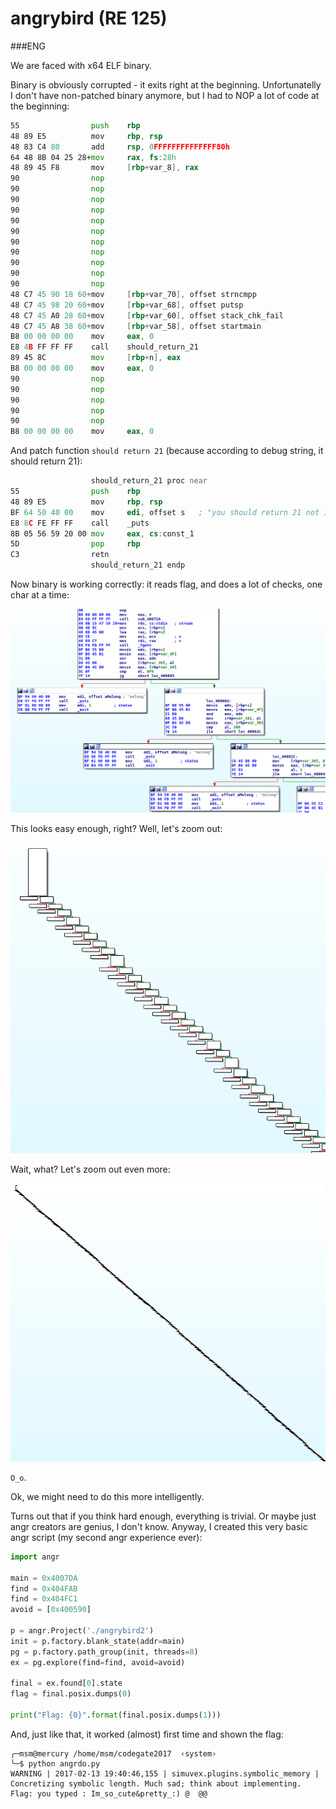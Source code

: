 # angrybird (RE 125)

###ENG

We are faced with x64 ELF binary.

Binary is obviously corrupted - it exits right at the beginning. Unfortunatelly I don't have non-patched binary anymore,
but I had to NOP a lot of code at the beginning:

```asm
55                push    rbp
48 89 E5          mov     rbp, rsp
48 83 C4 80       add     rsp, 0FFFFFFFFFFFFFF80h
64 48 8B 04 25 28+mov     rax, fs:28h
48 89 45 F8       mov     [rbp+var_8], rax
90                nop
90                nop
90                nop
90                nop
90                nop
90                nop
90                nop
90                nop
90                nop
90                nop
90                nop
48 C7 45 90 18 60+mov     [rbp+var_70], offset strncmpp
48 C7 45 98 20 60+mov     [rbp+var_68], offset putsp
48 C7 45 A0 28 60+mov     [rbp+var_60], offset stack_chk_fail
48 C7 45 A8 38 60+mov     [rbp+var_58], offset startmain
B8 00 00 00 00    mov     eax, 0
E8 4B FF FF FF    call    should_return_21
89 45 8C          mov     [rbp+n], eax
B8 00 00 00 00    mov     eax, 0
90                nop
90                nop
90                nop
90                nop
90                nop
B8 00 00 00 00    mov     eax, 0
```

And patch function `should return 21` (because according to debug string, it should return 21):

```asm
                  should_return_21 proc near
55                push    rbp
48 89 E5          mov     rbp, rsp
BF 64 50 40 00    mov     edi, offset s   ; "you should return 21 not 1 :("
E8 8C FE FF FF    call    _puts
8B 05 56 59 20 00 mov     eax, cs:const_1
5D                pop     rbp
C3                retn
                  should_return_21 endp
```

Now binary is working correctly: it reads flag, and does a lot of checks, one char at a time:

![](./screen1.png)

This looks easy enough, right?
Well, let's zoom out:

![](./screen2.png)

Wait, what? Let's zoom out even more:

![](./screen3.png)

`O_o`.

Ok, we might need to do this more intelligently.

Turns out that if you think hard enough, everything is trivial. Or maybe just angr creators are genius, I don't know.
Anyway, I created this very basic angr script (my second angr experience ever):

```python
import angr

main = 0x4007DA
find = 0x404FAB
find = 0x404FC1
avoid = [0x400590]

p = angr.Project('./angrybird2')
init = p.factory.blank_state(addr=main)
pg = p.factory.path_group(init, threads=8)
ex = pg.explore(find=find, avoid=avoid)

final = ex.found[0].state
flag = final.posix.dumps(0)

print("Flag: {0}".format(final.posix.dumps(1)))
```

And, just like that, it worked (almost) first time and shown the flag:

```
╭─msm@mercury /home/msm/codegate2017  ‹system›
╰─$ python angrdo.py
WARNING | 2017-02-13 19:40:46,155 | simuvex.plugins.symbolic_memory | Concretizing symbolic length. Much sad; think about implementing.
Flag: you typed : Im_so_cute&pretty_:) @  @@
```
